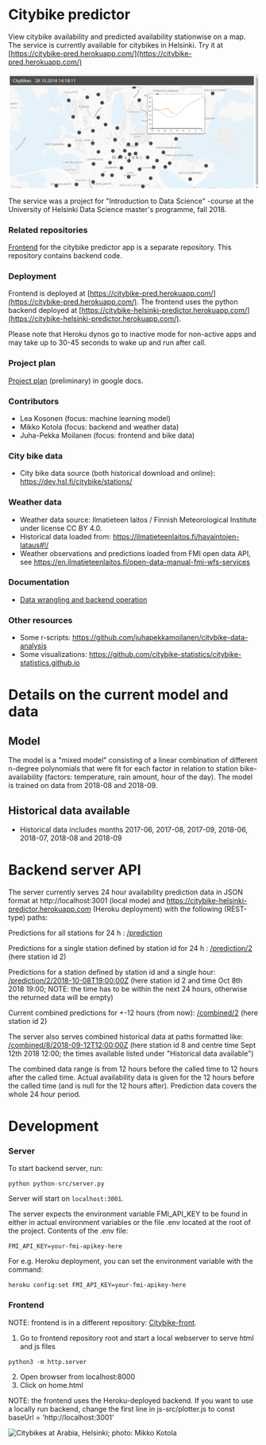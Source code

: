 # Citybike predictor
View citybike availability and predicted availability stationwise on a map. The service is currently available for citybikes in Helsinki. Try it at [https://citybike-pred.herokuapp.com/](https://citybike-pred.herokuapp.com/)

<img src="/images/Citybike-predictor.jpg">

The service was a project for "Introduction to Data Science" -course at the University of Helsinki Data Science master's programme, fall 2018.

### Related repositories
[Frontend](https://github.com/mikkokotola/citybike-front/) for the citybike predictor app is a separate repository. This repository contains backend code.

### Deployment
Frontend is deployed at [https://citybike-pred.herokuapp.com/](https://citybike-pred.herokuapp.com/). The frontend uses the python backend deployed at [https://citybike-helsinki-predictor.herokuapp.com/](https://citybike-helsinki-predictor.herokuapp.com/).

Please note that Heroku dynos go to inactive mode for non-active apps and may take up to 30-45 seconds to wake up and run after call.

### Project plan
[Project plan](https://docs.google.com/document/d/1X3f5UQMo5cpXqYQnJM6-z-aw4sNIrAeuVKdYuzaYq7E/edit?usp=sharing) (preliminary) in google docs.

### Contributors
* Lea Kosonen (focus: machine learning model)
* Mikko Kotola (focus: backend and weather data)
* Juha-Pekka Moilanen (focus: frontend and bike data)

### City bike data
* City bike data source (both historical download and online): https://dev.hsl.fi/citybike/stations/

### Weather data
* Weather data source: Ilmatieteen laitos / Finnish Meteorological Institute under license CC BY 4.0.
* Historical data loaded from: https://ilmatieteenlaitos.fi/havaintojen-lataus#!/
* Weather observations and predictions loaded from FMI open data API, see https://en.ilmatieteenlaitos.fi/open-data-manual-fmi-wfs-services

### Documentation
* [Data wrangling and backend operation](/docs/data-wrangling.md)

### Other resources
* Some r-scripts: https://github.com/juhapekkamoilanen/citybike-data-analysis
* Some visualizations: https://github.com/citybike-statistics/citybike-statistics.github.io

# Details on the current model and data

## Model
The model is a "mixed model" consisting of a linear combination of different n-degree polynomials that were fit for each factor in relation to station bike-availability (factors: temperature, rain amount, hour of the day). The model is trained on data from 2018-08 and 2018-09.

## Historical data available
* Historical data includes months 2017-06, 2017-08, 2017-09, 2018-06, 2018-07, 2018-08 and 2018-09

# Backend server API

The server currently serves 24 hour availability prediction data in JSON format at http://localhost:3001 (local mode) and https://citybike-helsinki-predictor.herokuapp.com (Heroku deployment) with the following (REST-type) paths:

Predictions for all stations for 24 h :
[/prediction](https://citybike-helsinki-predictor.herokuapp.com/prediction)

Predictions for a single station defined by station id for 24 h :
[/prediction/2](https://citybike-helsinki-predictor.herokuapp.com/prediction/2) (here station id 2)

Predictions for a station defined by station id and a single hour:
[/prediction/2/2018-10-08T19:00:00Z](https://citybike-helsinki-predictor.herokuapp.com/prediction/2/2018-10-08T19:00:00Z) (here station id 2 and time Oct 8th 2018 19:00; NOTE: the time has to be within the next 24 hours, otherwise the returned data will be empty)

Current combined predictions for +-12 hours (from now):
[/combined/2](https://citybike-helsinki-predictor.herokuapp.com/combined/2) (here station id 2)

The server also serves combined historical data at paths formatted like:
[/combined/8/2018-09-12T12:00:00Z](https://citybike-helsinki-predictor.herokuapp.com/combined/8/2018-09-12T12:00:00Z) (here station id 8 and centre time Sept 12th 2018 12:00; the times available listed under "Historical data available")

The combined data range is from 12 hours before the called time to 12 hours after the called time. Actual availability data is given for the 12 hours before the called time (and is null for the 12 hours after). Prediction data covers the whole 24 hour period.

# Development

### Server

To start backend server, run: 

```
python python-src/server.py
```

Server will start on `localhost:3001`.

The server expects the environment variable FMI_API_KEY to be found in either in actual environment variables or the file .env located at the root of the project. Contents of the .env file:
```
FMI_API_KEY=your-fmi-apikey-here
```

For e.g. Heroku deployment, you can set the environment variable with the command:
```
heroku config:set FMI_API_KEY=your-fmi-apikey-here
```

### Frontend

NOTE: frontend is in a different repository: [Citybike-front](https://github.com/mikkokotola/citybike-front).

1. Go to frontend repository root and start a local webserver to serve html and js files

```
python3 -m http.server
```

2. Open browser from localhost:8000
3. Click on home.html

NOTE: the frontend uses the Heroku-deployed backend. If you want to use a locally run backend, change the first line in js-src/plotter.js to const baseUrl = 'http://localhost:3001'

<img src="/images/Citybikes_Arabia_2018_10_17.jpg" alt="Citybikes at Arabia, Helsinki; photo: Mikko Kotola">
